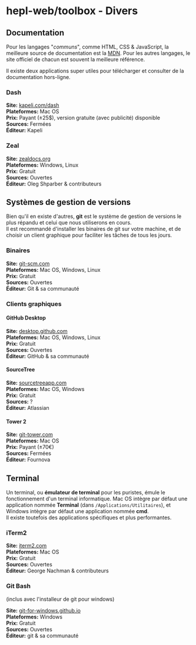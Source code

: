 # hepl-web/toolbox - Divers

## Documentation

Pour les langages "_communs_", comme HTML, CSS & JavaScript, la meilleure source de documentation est la [MDN](https://developer.mozilla.org/fr/). Pour les autres langages, le site officiel de chacun est souvent la meilleure référence.

Il existe deux applications super utiles pour télécharger et consulter de la documentation hors-ligne.

### Dash

**Site:** [kapeli.com/dash](https://kapeli.com/dash)  
**Plateformes:** Mac OS  
**Prix:** Payant (±25$), version gratuite (avec publicité) disponible  
**Sources:** Fermées  
**Éditeur:** Kapeli

### Zeal

**Site:** [zealdocs.org](https://zealdocs.org)  
**Plateformes:** Windows, Linux  
**Prix:** Gratuit  
**Sources:** Ouvertes  
**Éditeur:** Oleg Shparber & contributeurs

## Systèmes de gestion de versions

Bien qu'il en existe d'autres, **git** est le système de gestion de versions le plus répandu et celui que nous utiliserons en cours.  
Il est recommandé d'installer les binaires de git sur votre machine, et de choisir un client graphique pour faciliter les tâches de tous les jours.

### Binaires

**Site:** [git-scm.com](https://git-scm.com/)  
**Plateformes:** Mac OS, Windows, Linux  
**Prix:** Gratuit  
**Sources:** Ouvertes  
**Éditeur:** Git & sa communauté

### Clients graphiques

#### GitHub Desktop

**Site:** [desktop.github.com](https://desktop.github.com)  
**Plateformes:** Mac OS, Windows, Linux  
**Prix:** Gratuit  
**Sources:** Ouvertes  
**Éditeur:** GitHub & sa communauté

#### SourceTree

**Site:** [sourcetreeapp.com](https://www.sourcetreeapp.com)  
**Plateformes:** Mac OS, Windows  
**Prix:** Gratuit  
**Sources:** ?  
**Éditeur:** Atlassian

#### Tower 2

**Site:** [git-tower.com](https://www.git-tower.com)  
**Plateformes:** Mac OS  
**Prix:** Payant (±70€)  
**Sources:** Fermées  
**Éditeur:** Fournova

## Terminal

Un terminal, ou **émulateur de terminal** pour les puristes, émule le fonctionnement d'un terminal informatique. Mac OS intègre par défaut une application nommée **Terminal** (dans `/Applications/Utilitaires`), et Windows intègre par défaut une application nommée **cmd**.  
Il existe toutefois des applications spécifiques et plus performantes.

### iTerm2

**Site:** [iterm2.com](https://www.iterm2.com)  
**Plateformes:** Mac OS  
**Prix:** Gratuit  
**Sources:** Ouvertes  
**Éditeur:** George Nachman & contributeurs

### Git Bash

(inclus avec l'installeur de git pour windows)

**Site:** [git-for-windows.github.io](https://git-for-windows.github.io)  
**Plateformes:** Windows  
**Prix:** Gratuit  
**Sources:** Ouvertes  
**Éditeur:** git & sa communauté
